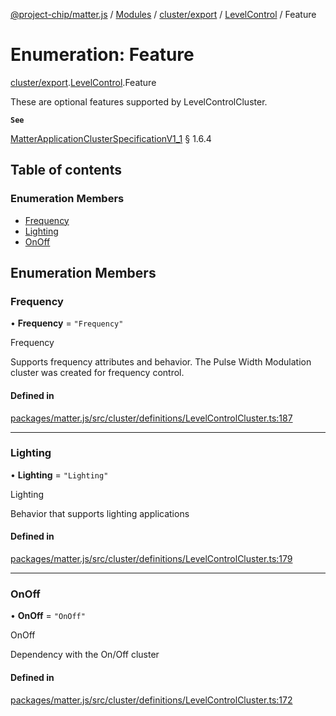 [@project-chip/matter.js](../README.md) / [Modules](../modules.md) / [cluster/export](../modules/cluster_export.md) / [LevelControl](../modules/cluster_export.LevelControl.md) / Feature

# Enumeration: Feature

[cluster/export](../modules/cluster_export.md).[LevelControl](../modules/cluster_export.LevelControl.md).Feature

These are optional features supported by LevelControlCluster.

**`See`**

[MatterApplicationClusterSpecificationV1_1](../interfaces/spec_export.MatterApplicationClusterSpecificationV1_1.md) § 1.6.4

## Table of contents

### Enumeration Members

- [Frequency](cluster_export.LevelControl.Feature.md#frequency)
- [Lighting](cluster_export.LevelControl.Feature.md#lighting)
- [OnOff](cluster_export.LevelControl.Feature.md#onoff)

## Enumeration Members

### Frequency

• **Frequency** = ``"Frequency"``

Frequency

Supports frequency attributes and behavior. The Pulse Width Modulation cluster was created for frequency
control.

#### Defined in

[packages/matter.js/src/cluster/definitions/LevelControlCluster.ts:187](https://github.com/project-chip/matter.js/blob/e87b236f/packages/matter.js/src/cluster/definitions/LevelControlCluster.ts#L187)

___

### Lighting

• **Lighting** = ``"Lighting"``

Lighting

Behavior that supports lighting applications

#### Defined in

[packages/matter.js/src/cluster/definitions/LevelControlCluster.ts:179](https://github.com/project-chip/matter.js/blob/e87b236f/packages/matter.js/src/cluster/definitions/LevelControlCluster.ts#L179)

___

### OnOff

• **OnOff** = ``"OnOff"``

OnOff

Dependency with the On/Off cluster

#### Defined in

[packages/matter.js/src/cluster/definitions/LevelControlCluster.ts:172](https://github.com/project-chip/matter.js/blob/e87b236f/packages/matter.js/src/cluster/definitions/LevelControlCluster.ts#L172)
